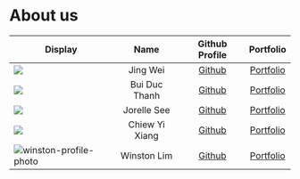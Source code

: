 # About us

| Display                                                                                                                                                                                                                                                                |      Name      |              Github Profile              |          Portfolio           |
|------------------------------------------------------------------------------------------------------------------------------------------------------------------------------------------------------------------------------------------------------------------------|:--------------:|:----------------------------------------:|:----------------------------:|
| ![](https://via.placeholder.com/100.png?text=Photo)                                                                                                                                                                                                                    |    Jing Wei    |  [Github](https://github.com/jingwei55)  | [Portfolio](team/jingwei.md) |
| ![](https://scontent-xsp1-3.xx.fbcdn.net/v/t39.30808-6/283972742_3147048338875348_1139762696099650067_n.jpg?_nc_cat=107&ccb=1-7&_nc_sid=09cbfe&_nc_ohc=pMTUttIzJhcAX91pn4-&_nc_ht=scontent-xsp1-3.xx&oh=00_AT8wbld3wdGbuhnKgTJPw-OoOjjVNkgrPuCcyAYJfLglcQ&oe=63406F3E) | Bui Duc Thanh  |   [Github](https://github.com/bdthanh)   | [Portfolio](team/bdthanh.md) |
| ![](https://via.placeholder.com/100.png?text=Photo)                                                                                                                                                                                                                    |  Jorelle See   | [Github](https://github.com/jorellesee)  | [Portfolio](team/jorelle.md) |
| ![](https://i.imgur.com/zeMd6dI.jpg)                                                                                                                                                                                                                                   | Chiew Yi Xiang |   [Github](https://github.com/chiewyx)   | [Portfolio](team/yixiang.md) |
| ![winston-profile-photo](https://www.winston-lim.com/profile-avatar.jpeg)                                                                                                                                                                                              |  Winston Lim   | [Github](https://github.com/winston-lim) | [Portfolio](team/winston.md) |
